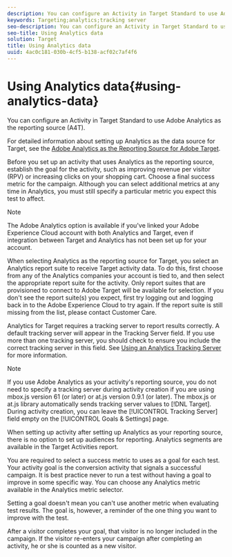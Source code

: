 ```yaml
---
description: You can configure an Activity in Target Standard to use Adobe Analytics as the reporting source (A4T).
keywords: Targeting;analytics;tracking server
seo-description: You can configure an Activity in Target Standard to use Adobe Analytics as the reporting source (A4T).
seo-title: Using Analytics data
solution: Target
title: Using Analytics data
uuid: 4ac0c181-030b-4cf5-b138-acf02c7af4f6
---
```


# Using Analytics data{#using-analytics-data}

You can configure an Activity in Target Standard to use Adobe Analytics as the reporting source (A4T).

For detailed information about setting up Analytics as the data source for Target, see the [Adobe Analytics as the Reporting Source for Adobe Target](https://marketing.adobe.com/resources/help/en_US/target/a4t/a4t.html).

Before you set up an activity that uses Analytics as the reporting source, establish the goal for the activity, such as improving revenue per visitor (RPV) or increasing clicks on your shopping cart. Choose a final success metric for the campaign. Although you can select additional metrics at any time in Analytics, you must still specify a particular metric you expect this test to affect.

>[!NOTE]
>
>The Adobe Analytics option is available if you've linked your Adobe Experience Cloud account with both Analytics and Target, even if integration between Target and Analytics has not been set up for your account.

When selecting Analytics as the reporting source for Target, you select an Analytics report suite to receive Target activity data. To do this, first choose from any of the Analytics companies your account is tied to, and then select the appropriate report suite for the activity. Only report suites that are provisioned to connect to Adobe Target will be available for selection. If you don't see the report suite(s) you expect, first try logging out and logging back in to the Adobe Experience Cloud to try again. If the report suite is still missing from the list, please contact Customer Care.

Analytics for Target requires a tracking server to report results correctly. A default tracking server will appear in the Tracking Server field. If you use more than one tracking server, you should check to ensure you include the correct tracking server in this field. See [Using an Analytics Tracking Server](../../../c-integrating-target-with-mac/a4t/t-analytics-tracking-server.md#task_72077BA7E93C4A65A715A18F32228823) for more information.

>[!NOTE]
>
>If you use Adobe Analytics as your activity's reporting source, you do not need to specify a tracking server during activity creation if you are using mbox.js version 61 (or later) or at.js version 0.9.1 (or later). The mbox.js or at.js library automatically sends tracking server values to [!DNL Target]. During activity creation, you can leave the [!UICONTROL Tracking Server] field empty on the [!UICONTROL Goals & Settings] page.

When setting up activity after setting up Analytics as your reporting source, there is no option to set up audiences for reporting. Analytics segments are available in the Target Activities report.

You are required to select a success metric to uses as a goal for each test. Your activity goal is the conversion activity that signals a successful campaign. It is best practice never to run a test without having a goal to improve in some specific way. You can choose any Analytics metric available in the Analytics metric selector.

Setting a goal doesn't mean you can't use another metric when evaluating test results. The goal is, however, a reminder of the one thing you want to improve with the test.

After a visitor completes your goal, that visitor is no longer included in the campaign. If the visitor re-enters your campaign after completing an activity, he or she is counted as a new visitor. 
